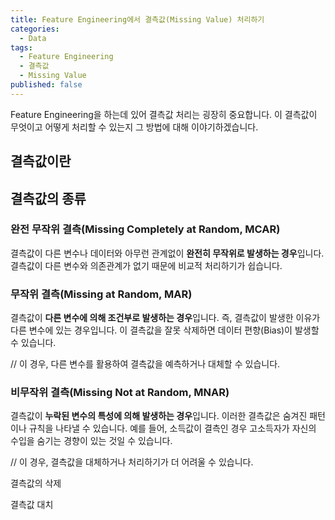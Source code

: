 ```yaml
---
title: Feature Engineering에서 결측값(Missing Value) 처리하기
categories:
  - Data
tags:
  - Feature Engineering
  - 결측값
  - Missing Value
published: false
---
```


Feature Engineering을 하는데 있어 결측값 처리는 굉장히 중요합니다. 이 결측값이 무엇이고 어떻게 처리할 수 있는지 그 방법에 대해 이야기하겠습니다.


## 결측값이란




## 결측값의 종류

### 완전 무작위 결측(Missing Completely at Random, MCAR)
결측값이 다른 변수나 데이터와 아무런 관계없이 **완전히 무작위로 발생하는 경우**입니다. 결측값이 다른 변수와 의존관계가 없기 때문에 비교적 처리하기가 쉽습니다.

### 무작위 결측(Missing at Random, MAR)
결측값이 **다른 변수에 의해 조건부로 발생하는 경우**입니다. 즉, 결측값이 발생한 이유가 다른 변수에 있는 경우입니다. 이 결측값을 잘못 삭제하면 데이터 편향(Bias)이 발생할 수 있습니다.

// 이 경우, 다른 변수를 활용하여 결측값을 예측하거나 대체할 수 있습니다.

### 비무작위 결측(Missing Not at Random, MNAR)
결측값이 **누락된 변수의 특성에 의해 발생하는 경우**입니다. 이러한 결측값은 숨겨진 패턴이나 규칙을 나타낼 수 있습니다. 예를 들어, 소득값이 결측인 경우 고소득자가 자신의 수입을 숨기는 경향이 있는 것일 수 있습니다. 

// 이 경우, 결측값을 대체하거나 처리하기가 더 어려울 수 있습니다.

결측값의 삭제

결측값 대치